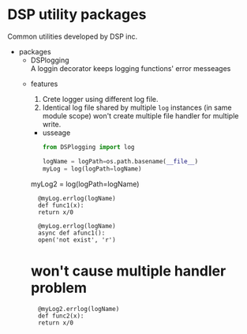 DSP utility packages  
===
Common utilities developed by DSP inc.

* packages  
    + DSPlogging  
        A loggin decorator keeps logging functions' error messeages
	- features
	    1. Crete logger using different log file.
	    2. Identical log file shared by multiple `log` instances (in same module scope) won't create multiple file handler for multiple write.
        - usseage
            ```python
            from DSPlogging import log

            logName = logPath=os.path.basename(__file__)
            myLog = log(logPath=logName)
	    myLog2 = log(logPath=logName)


            @myLog.errlog(logName)
            def func1(x):
	        return x/0

            @myLog.errlog(logName)
            async def afunc1():
	        open('not exist', 'r')
	
	    # won't cause multiple handler problem
            @myLog2.errlog(logName)
            def func2(x):
	        return x/0
        ```
